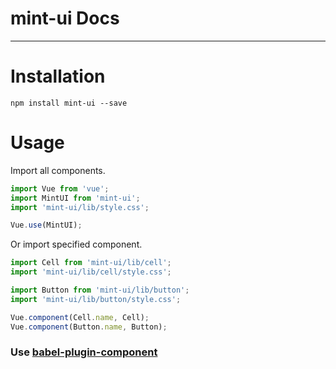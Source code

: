 # mint-ui Docs

-------------

# Installation

```shell
npm install mint-ui --save
```

# Usage

Import all components.

```javascript
import Vue from 'vue';
import MintUI from 'mint-ui';
import 'mint-ui/lib/style.css';

Vue.use(MintUI);
```

Or import specified component.

```javascript
import Cell from 'mint-ui/lib/cell';
import 'mint-ui/lib/cell/style.css';

import Button from 'mint-ui/lib/button';
import 'mint-ui/lib/button/style.css';

Vue.component(Cell.name, Cell);
Vue.component(Button.name, Button);
```

### Use [babel-plugin-component](https://github.com/QingWei-Li/babel-plugin-component)


